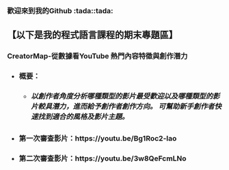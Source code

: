 <h3>歡迎來到我的Github :tada::tada:
<P><h2>【以下是我的程式語言課程的期末專題區】</P>
<p><h3></p>CreatorMap-從數據看YouTube 熱門內容特徵與創作潛力</p>
<ul style='list-style-type'>
     <li><h4>概要：
       <ul style='list-style-type'>
       <li><h5>以創作者角度分析哪種類型的影片最受歡迎以及哪種類型的影片較具潛力，進而給予創作者創作方向。
可幫助新手創作者快速找到適合的風格及影片主題。</h5></li>
       </ul>    
     </h4></li>
     <li><h4>第一次審查影片：https://youtu.be/Bg1Roc2-lao</h4></li>
     <li><h4>第二次審查影片：https://youtu.be/3w8QeFcmLNo</h4></li>
</ul>
